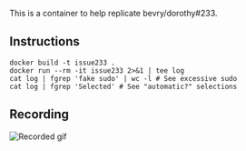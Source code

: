 This is a container to help replicate bevry/dorothy#233.

## Instructions

```
docker build -t issue233 .
docker run --rm -it issue233 2>&1 | tee log
cat log | fgrep 'fake sudo' | wc -l # See excessive sudo
cat log | fgrep 'Selected' # See "automatic?" selections
```

## Recording

![Recorded gif](dorothy.gif)
